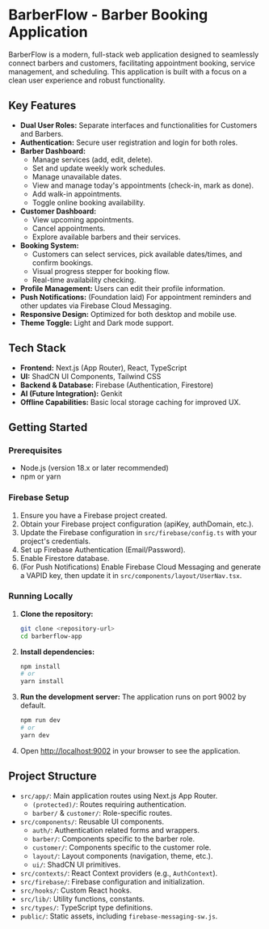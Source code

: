 # BarberFlow - Barber Booking Application

BarberFlow is a modern, full-stack web application designed to seamlessly connect barbers and customers, facilitating appointment booking, service management, and scheduling. This application is built with a focus on a clean user experience and robust functionality.

## Key Features

*   **Dual User Roles:** Separate interfaces and functionalities for Customers and Barbers.
*   **Authentication:** Secure user registration and login for both roles.
*   **Barber Dashboard:**
    *   Manage services (add, edit, delete).
    *   Set and update weekly work schedules.
    *   Manage unavailable dates.
    *   View and manage today's appointments (check-in, mark as done).
    *   Add walk-in appointments.
    *   Toggle online booking availability.
*   **Customer Dashboard:**
    *   View upcoming appointments.
    *   Cancel appointments.
    *   Explore available barbers and their services.
*   **Booking System:**
    *   Customers can select services, pick available dates/times, and confirm bookings.
    *   Visual progress stepper for booking flow.
    *   Real-time availability checking.
*   **Profile Management:** Users can edit their profile information.
*   **Push Notifications:** (Foundation laid) For appointment reminders and other updates via Firebase Cloud Messaging.
*   **Responsive Design:** Optimized for both desktop and mobile use.
*   **Theme Toggle:** Light and Dark mode support.

## Tech Stack

*   **Frontend:** Next.js (App Router), React, TypeScript
*   **UI:** ShadCN UI Components, Tailwind CSS
*   **Backend & Database:** Firebase (Authentication, Firestore)
*   **AI (Future Integration):** Genkit
*   **Offline Capabilities:** Basic local storage caching for improved UX.

## Getting Started

### Prerequisites

*   Node.js (version 18.x or later recommended)
*   npm or yarn

### Firebase Setup

1.  Ensure you have a Firebase project created.
2.  Obtain your Firebase project configuration (apiKey, authDomain, etc.).
3.  Update the Firebase configuration in `src/firebase/config.ts` with your project's credentials.
4.  Set up Firebase Authentication (Email/Password).
5.  Enable Firestore database.
6.  (For Push Notifications) Enable Firebase Cloud Messaging and generate a VAPID key, then update it in `src/components/layout/UserNav.tsx`.

### Running Locally

1.  **Clone the repository:**
    ```bash
    git clone <repository-url>
    cd barberflow-app 
    ```
2.  **Install dependencies:**
    ```bash
    npm install
    # or
    yarn install
    ```
3.  **Run the development server:**
    The application runs on port 9002 by default.
    ```bash
    npm run dev
    # or
    yarn dev
    ```
4.  Open [http://localhost:9002](http://localhost:9002) in your browser to see the application.

## Project Structure

*   `src/app/`: Main application routes using Next.js App Router.
    *   `(protected)/`: Routes requiring authentication.
    *   `barber/` & `customer/`: Role-specific routes.
*   `src/components/`: Reusable UI components.
    *   `auth/`: Authentication related forms and wrappers.
    *   `barber/`: Components specific to the barber role.
    *   `customer/`: Components specific to the customer role.
    *   `layout/`: Layout components (navigation, theme, etc.).
    *   `ui/`: ShadCN UI primitives.
*   `src/contexts/`: React Context providers (e.g., `AuthContext`).
*   `src/firebase/`: Firebase configuration and initialization.
*   `src/hooks/`: Custom React hooks.
*   `src/lib/`: Utility functions, constants.
*   `src/types/`: TypeScript type definitions.
*   `public/`: Static assets, including `firebase-messaging-sw.js`.
```